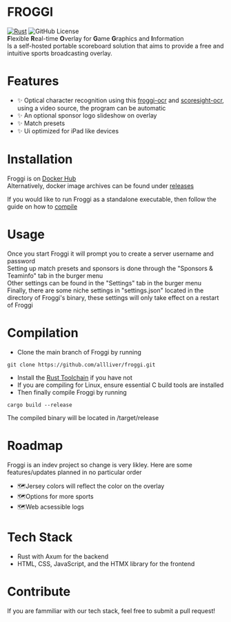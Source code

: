 # FROGGI
[![Rust](https://github.com/AllLiver/Froggi/actions/workflows/rust.yml/badge.svg)](https://github.com/AllLiver/Froggi/actions/workflows/rust.yml)
![GitHub License](https://img.shields.io/github/license/allliver/froggi)  
**F**lexible **R**eal-time **O**verlay for **G**ame **G**raphics and **I**nformation  
Is a self-hosted portable scoreboard solution that aims to provide a free and intuitive sports broadcasting overlay.

# Features
- ✨ Optical character recognition using this [froggi-ocr](https://github.com/AllLiver/froggi-ocr) and [scoresight-ocr](https://github.com/locaal-ai/scoresight), using a video source, the program can be automatic
- ✨ An optional sponsor logo slideshow on overlay
- ✨ Match presets
- ✨ Ui optimized for iPad like devices

# Installation
Froggi is on [Docker Hub](https://hub.docker.com/repository/docker/allliver/froggi/general)  
Alternatively, docker image archives can be found under [releases](https://github.com/AllLiver/Froggi/releases)  
  
If you would like to run Froggi as a standalone executable, then follow the guide on how to [compile](https://github.com/AllLiver/Froggi/edit/dev/README.md#compilation)

# Usage
Once you start Froggi it will prompt you to create a server username and password  
Setting up match presets and sponsors is done through the "Sponsors & Teaminfo" tab in the burger menu  
Other settings can be found in the "Settings" tab in the burger menu  
Finally, there are some niche settings in "settings.json" located in the directory of Froggi's binary, these settings will only take effect on a restart of Froggi  

# Compilation 
- Clone the main branch of Froggi by running
```
git clone https://github.com/allliver/froggi.git
```
- Install the [Rust Toolchain](https://rustup.rs/ "rustup") if you have not
- If you are compiling for Linux, ensure essential C build tools are installed
- Then finally compile Froggi by running
```
cargo build --release
```
The compiled binary will be located in /target/release

# Roadmap
Froggi is an indev project so change is very likley.
Here are some features/updates planned in no particular order
 - 🗺️Jersey colors will reflect the color on the overlay
 - 🗺️Options for more sports
 - 🗺️Web acsessible logs

# Tech Stack
 - Rust with Axum for the backend
 - HTML, CSS, JavaScript, and the HTMX library for the frontend

# Contribute
If you are fammiliar with our tech stack, feel free to submit a pull request!
